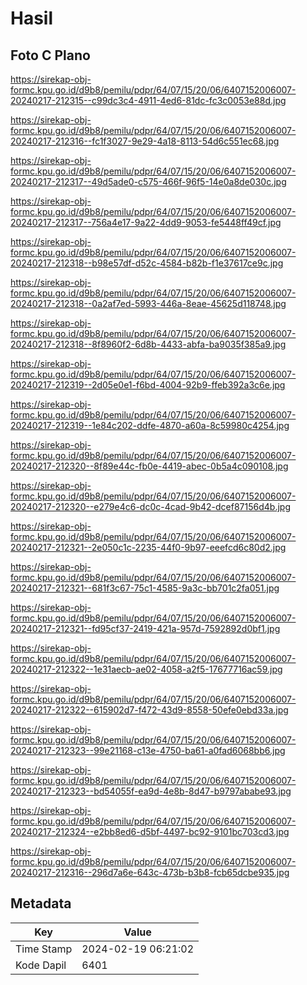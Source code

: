 # Hasil

## Foto C Plano

https://sirekap-obj-formc.kpu.go.id/d9b8/pemilu/pdpr/64/07/15/20/06/6407152006007-20240217-212315--c99dc3c4-4911-4ed6-81dc-fc3c0053e88d.jpg

https://sirekap-obj-formc.kpu.go.id/d9b8/pemilu/pdpr/64/07/15/20/06/6407152006007-20240217-212316--fc1f3027-9e29-4a18-8113-54d6c551ec68.jpg

https://sirekap-obj-formc.kpu.go.id/d9b8/pemilu/pdpr/64/07/15/20/06/6407152006007-20240217-212317--49d5ade0-c575-466f-96f5-14e0a8de030c.jpg

https://sirekap-obj-formc.kpu.go.id/d9b8/pemilu/pdpr/64/07/15/20/06/6407152006007-20240217-212317--756a4e17-9a22-4dd9-9053-fe5448ff49cf.jpg

https://sirekap-obj-formc.kpu.go.id/d9b8/pemilu/pdpr/64/07/15/20/06/6407152006007-20240217-212318--b98e57df-d52c-4584-b82b-f1e37617ce9c.jpg

https://sirekap-obj-formc.kpu.go.id/d9b8/pemilu/pdpr/64/07/15/20/06/6407152006007-20240217-212318--0a2af7ed-5993-446a-8eae-45625d118748.jpg

https://sirekap-obj-formc.kpu.go.id/d9b8/pemilu/pdpr/64/07/15/20/06/6407152006007-20240217-212318--8f8960f2-6d8b-4433-abfa-ba9035f385a9.jpg

https://sirekap-obj-formc.kpu.go.id/d9b8/pemilu/pdpr/64/07/15/20/06/6407152006007-20240217-212319--2d05e0e1-f6bd-4004-92b9-ffeb392a3c6e.jpg

https://sirekap-obj-formc.kpu.go.id/d9b8/pemilu/pdpr/64/07/15/20/06/6407152006007-20240217-212319--1e84c202-ddfe-4870-a60a-8c59980c4254.jpg

https://sirekap-obj-formc.kpu.go.id/d9b8/pemilu/pdpr/64/07/15/20/06/6407152006007-20240217-212320--8f89e44c-fb0e-4419-abec-0b5a4c090108.jpg

https://sirekap-obj-formc.kpu.go.id/d9b8/pemilu/pdpr/64/07/15/20/06/6407152006007-20240217-212320--e279e4c6-dc0c-4cad-9b42-dcef87156d4b.jpg

https://sirekap-obj-formc.kpu.go.id/d9b8/pemilu/pdpr/64/07/15/20/06/6407152006007-20240217-212321--2e050c1c-2235-44f0-9b97-eeefcd6c80d2.jpg

https://sirekap-obj-formc.kpu.go.id/d9b8/pemilu/pdpr/64/07/15/20/06/6407152006007-20240217-212321--681f3c67-75c1-4585-9a3c-bb701c2fa051.jpg

https://sirekap-obj-formc.kpu.go.id/d9b8/pemilu/pdpr/64/07/15/20/06/6407152006007-20240217-212321--fd95cf37-2419-421a-957d-7592892d0bf1.jpg

https://sirekap-obj-formc.kpu.go.id/d9b8/pemilu/pdpr/64/07/15/20/06/6407152006007-20240217-212322--1e31aecb-ae02-4058-a2f5-17677716ac59.jpg

https://sirekap-obj-formc.kpu.go.id/d9b8/pemilu/pdpr/64/07/15/20/06/6407152006007-20240217-212322--615902d7-f472-43d9-8558-50efe0ebd33a.jpg

https://sirekap-obj-formc.kpu.go.id/d9b8/pemilu/pdpr/64/07/15/20/06/6407152006007-20240217-212323--99e21168-c13e-4750-ba61-a0fad6068bb6.jpg

https://sirekap-obj-formc.kpu.go.id/d9b8/pemilu/pdpr/64/07/15/20/06/6407152006007-20240217-212323--bd54055f-ea9d-4e8b-8d47-b9797ababe93.jpg

https://sirekap-obj-formc.kpu.go.id/d9b8/pemilu/pdpr/64/07/15/20/06/6407152006007-20240217-212324--e2bb8ed6-d5bf-4497-bc92-9101bc703cd3.jpg

https://sirekap-obj-formc.kpu.go.id/d9b8/pemilu/pdpr/64/07/15/20/06/6407152006007-20240217-212316--296d7a6e-643c-473b-b3b8-fcb65dcbe935.jpg


## Metadata

| Key        | Value               |
| ---------- | ------------------- |
| Time Stamp | 2024-02-19 06:21:02 |
| Kode Dapil | 6401                |



